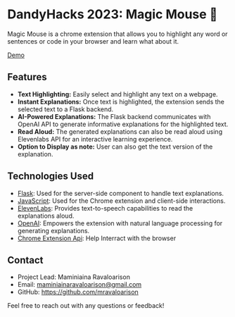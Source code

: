 # DandyHacks 2023: Magic Mouse 🐁

Magic Mouse is a chrome extension that allows you to
highlight any word or sentences or code in your browser and learn what about it.

[Demo](https://youtu.be/geKHatCAhJk)

## Features

- **Text Highlighting:** Easily select and highlight any text on a webpage.
- **Instant Explanations:** Once text is highlighted, the extension sends the selected text to a Flask backend.
- **AI-Powered Explanations:** The Flask backend communicates with OpenAI API to generate informative explanations for the highlighted text.
- **Read Aloud:** The generated explanations can also be read aloud using Elevenlabs API for an interactive learning experience.
- **Option to Display as note:** User can also get the text version of the explanation.

## Technologies Used

- [Flask](https://flask.palletsprojects.com/en/2.1.x/): Used for the server-side component to handle text explanations.
- [JavaScript](https://developer.mozilla.org/en-US/docs/Web/JavaScript): Used for the Chrome extension and client-side interactions.
- [ElevenLabs](https://eleven-labs.com/): Provides text-to-speech capabilities to read the explanations aloud.
- [OpenAI](https://beta.openai.com/): Empowers the extension with natural language processing for generating explanations.
- [Chrome Extension Api](https://developer.chrome.com/docs/extensions/reference/): Help Interract with the browser

## Contact

- Project Lead: Maminiaina Ravaloarison
- Email: maminiainaravaloarison@gmail.com
- GitHub: https://github.com/mravaloarison

Feel free to reach out with any questions or feedback!
